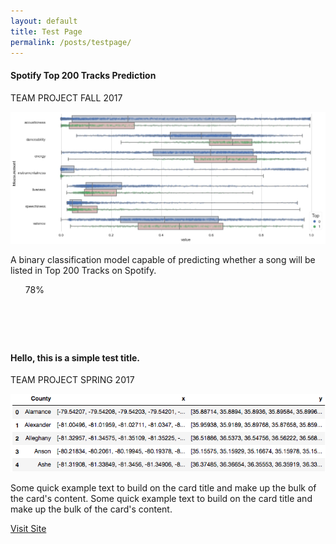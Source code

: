 ```yaml
---
layout: default
title: Test Page
permalink: /posts/testpage/
---
```


<div class="row">
  <div class="mb-2 col-md-6">
    <div class="card" style="height: 27rem;">
      <h4 class="card-header">Spotify Top 200 Tracks Prediction</h4>
      <div class="card-body">
        <p>
          <span class="badge badge-dark">TEAM PROJECT</span>
          <span class="badge badge-info">FALL 2017</span>
        </p>
        <a href="https://github.com/thsieh4/CSC522_project"><img class="card-img-top" src="/figure/demo.png"></a>
        <p class="card-text text-left">A binary classification model capable of predicting whether a song will be listed in Top 200 Tracks on Spotify.</p>
        <ul class="list-group list-group-flush">
          <div class="progress">
            <div class="progress-bar progress-bar-striped progress-bar-animated bg-secondary" style="width:78%">78%</div>
          </div>
        </ul>
      </div>
    </div>
  </div>  

  
  <div class="mb-2 col-md-6">
    <div class="card" style="height: 27rem;">
      <h4 class="card-header">Hello, this is a simple test title.</h4>
      <div class="card-body">
        <p>
          <span class="badge badge-dark">TEAM PROJECT</span>
          <span class="badge badge-info">SPRING 2017</span>
        </p>
        <img class="card-img-top" src="/figure/2017Nov01_head_geo.png" alt="Card image cap">
        <p class="card-text text-left">Some quick example text to build on the card title and make up the bulk of the card's content. Some quick example text to build on the card title and make up the bulk of the card's content.</p>
        <div class="container text-center">
          <a href="#" class="btn btn-dark btn-sm">Visit Site</a>
        </div>
      </div>
    </div>
  </div>
  
</div>
